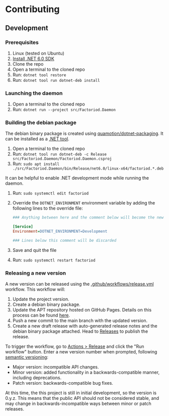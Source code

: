 # Contributing
## Development
### Prerequisites
1. Linux (tested on Ubuntu)
1. [Install .NET 6.0 SDK](https://dotnet.microsoft.com/en-us/download)
1. Clone the repo
1. Open a terminal to the cloned repo
1. Run: `dotnet tool restore`
1. Run: `dotnet tool run dotnet-deb install`

### Launching the daemon
1. Open a terminal to the cloned repo
1. Run: `dotnet run --project src/Factoriod.Daemon`

### Building the debian package
The debian binary package is created using [quamotion/dotnet-packaging](https://github.com/quamotion/dotnet-packaging). It can be installed as a [.NET tool](https://learn.microsoft.com/en-us/dotnet/core/tools/global-tools).
1. Open a terminal to the cloned repo
1. Run: `dotnet tool run dotnet-deb -c Release src/Factoriod.Daemon/Factoriod.Daemon.csproj`
1. Run: `sudo apt install ./src/Factoriod.Daemon/bin/Release/net6.0/linux-x64/factoriod.*.deb`

It can be helpful to enable .NET development mode while running the daemon.
1. Run: `sudo systemctl edit factoriod`
1. Override the `DOTNET_ENVIRONMENT` environment variable by adding the following lines to the override file:
    ```ini
    ### Anything between here and the comment below will become the new contents of the file

    [Service]
    Environment=DOTNET_ENVIRONMENT=Development

    ### Lines below this comment will be discarded
    ```

1. Save and quit the file
1. Run: `sudo systemctl restart factoriod`

### Releasing a new version
A new version can be released using the [.github/workflows/release.yml](.github/workflows/release.yml) workflow. This workflow will:
1. Update the project version.
1. Create a debian binary package.
1. Update the APT repository hosted on GitHub Pages. Details on this process can be found [here](https://assafmo.github.io/2019/05/02/ppa-repo-hosted-on-github.html).
1. Push a new commit to the main branch with the updated version.
1. Create a new draft release with auto-generated release notes and the debian binary package attached. Head to [Releases](https://github.com/asasine/factoriod/releases) to publish the release.

To trigger the workflow, go to [Actions > Release](https://github.com/asasine/factoriod/actions/workflows/release.yml) and click the "Run workflow" button. Enter a new version number when prompted, following [semantic versioning](https://semver.org/):
- Major version: incompatible API changes.
- Minor version: added functionality in a backwards-compatible manner, including deprecations.
- Patch version: backwards-compatible bug fixes.

At this time, the this project is still in initial development, so the version is 0.y.z. This means that the public API should not be considered stable, and may change in backwards-incompatible ways between minor or patch releases.
